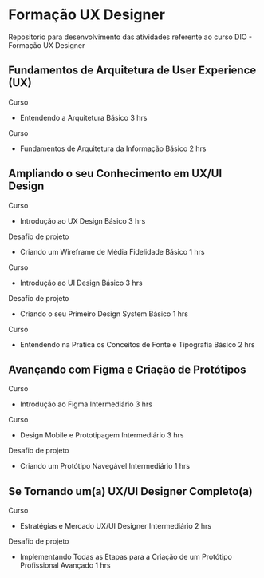 # Formação UX Designer
Repositorio para desenvolvimento das atividades referente ao curso DIO - Formação UX Designer 

## Fundamentos de Arquitetura de User Experience (UX)

Curso
- Entendendo a Arquitetura
Básico
3 hrs

Curso
- Fundamentos de Arquitetura da Informação
Básico
2 hrs

## Ampliando o seu Conhecimento em UX/UI Design

Curso
- Introdução ao UX Design
Básico
3 hrs

Desafio de projeto
- Criando um Wireframe de Média Fidelidade
Básico
1 hrs

Curso
- Introdução ao UI Design
Básico
3 hrs

Desafio de projeto
- Criando o seu Primeiro Design System
Básico
1 hrs

Curso
- Entendendo na Prática os Conceitos de Fonte e Tipografia
Básico
2 hrs

## Avançando com Figma e Criação de Protótipos

Curso
- Introdução ao Figma
Intermediário
3 hrs

Curso
- Design Mobile e Prototipagem
Intermediário
3 hrs

Desafio de projeto
- Criando um Protótipo Navegável
Intermediário
1 hrs

## Se Tornando um(a) UX/UI Designer Completo(a)

Curso
- Estratégias e Mercado UX/UI Designer
Intermediário
2 hrs

Desafio de projeto
- Implementando Todas as Etapas para a Criação de um Protótipo Profissional
Avançado
1 hrs
